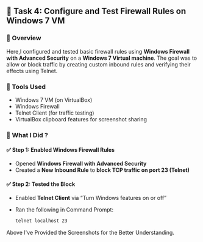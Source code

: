 ## 🔐 Task 4: Configure and Test Firewall Rules on Windows 7 VM

### 🧾 Overview
Here,I configured and tested basic firewall rules using **Windows Firewall with Advanced Security** on a **Windows 7 Virtual machine**. The goal was to allow or block traffic by creating custom inbound rules and verifying their effects using Telnet.

### 🧰 Tools Used
- Windows 7 VM (on VirtualBox)
- Windows Firewall
- Telnet Client (for traffic testing)
- VirtualBox clipboard features for screenshot sharing

### 🧪 What I Did ?

#### ✅ Step 1: Enabled Windows Firewall Rules
- Opened **Windows Firewall with Advanced Security**
- Created a **New Inbound Rule** to **block TCP traffic on port 23 (Telnet)**

#### ✅ Step 2: Tested the Block
- Enabled **Telnet Client** via “Turn Windows features on or off”
- Ran the following in Command Prompt:

  ```bash
  telnet localhost 23
  ```
Above I've Provided the Screenshots for the Better Understanding.
